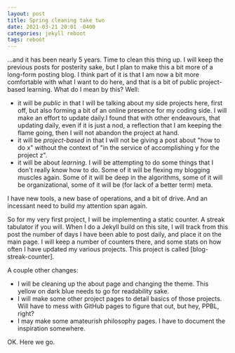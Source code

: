 ```yaml
---
layout: post
title: Spring cleaning take two
date: 2021-03-21 20:01 -0400
categories: jekyll reboot
tags: reboot
---
```

...and it has been nearly 5 years. Time to clean this thing up. I will keep the previous posts for posterity sake, but I plan to make this a bit more of a long-form posting blog. I think part of it is that I am now a bit more comfortable with what I want to do here, and that is a bit of public project-based learning. What do I mean by this? Well: 

* it will be _public_ in that I will be talking about my side projects here, first off, but also forming a bit of an online presence for my coding side. I will make an effort to update daily.I found that with other endeavours, that updating daily, even if it is just a nod, a reflection that I am keeping the flame going, then I will not abandon the project at hand.
* it will be _project-based_ in that I will not be giving a post about "how to do x" without the context of "in the service of accomplishing y for the project z".
* it will be about _learning_. I will be attempting to do some things that I don't really know how to do. Some of it will be flexing my blogging muscles again. Some of it will be deep in the algorithms, some of it will be organizational, some of it will be (for lack of a better term) meta.

I have new tools, a new base of operations, and a bit of drive. And an incessant need to build my attention span again.

So for my very first project, I will be implementing a static counter. A streak tabulator if you will. When I do a Jekyll build on this site, I will track from this post the number of days I have been able to post daily, and place it on the main page. I will keep a number of counters there, and some stats on how often I have updated my various projects. This project is called [blog-streak-counter]. 

A couple other changes:
* I will be cleaning up the about page and changing the theme. This yellow on dark blue needs to go for readability sake. 
* I will make some other project pages to detail basics of those projects. Will have to mess with GitHub pages to figure that out, but hey, PPBL, right?
* I may make some amateurish philosophy pages. I have to document the inspiration somewhere.

OK. Here we go.
